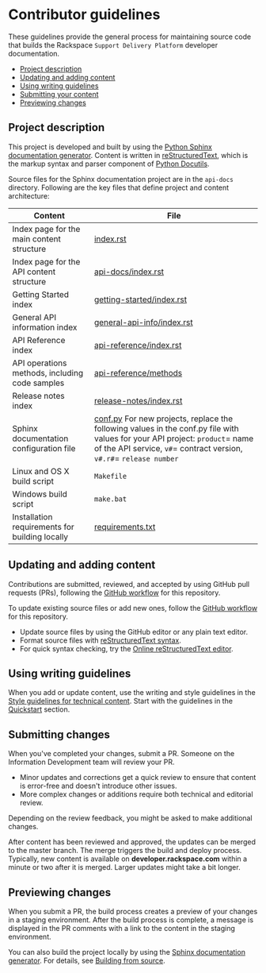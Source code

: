 # Contributor guidelines

These guidelines provide the general process for maintaining source code that
builds the Rackspace ``Support Delivery Platform`` developer documentation.

- [Project description](#project-description)
- [Updating and adding content](#updating-and-adding-content)
- [Using writing guidelines](#using-writing-guidelines)
- [Submitting your content](#submitting-changes)
- [Previewing changes](#previewing-changes)

## Project description

This project is developed and built by using the
[Python Sphinx documentation generator](http://sphinx-doc.org/). Content is
written in [reStructuredText](http://sphinx-doc.org/rest.html), which is the
markup syntax and parser component of
[Python Docutils](http://docutils.sourceforge.net/index.html).

Source files for the Sphinx documentation project are in the ``api-docs``
directory. Following are the key files that define project and content
architecture:

Content | File
--- | ---
|Index page for the main content structure| [index.rst](https://github.com/rackerlabs/docs-SDP/blob/master/doc/index.rst)
|Index page for the API content structure| [api-docs/index.rst](https://github.com/rackerlabs/docs-SDP/blob/master/doc/api-docs/index.rst)
|Getting Started index| [getting-started/index.rst](https://github.com/rackerlabs/docs-SDP/blob/master/doc/api-docs/getting-started/index.rst)
|General API information index|[general-api-info/index.rst](https://github.com/rackerlabs/docs-SDP/blob/master/doc/api-docs/general-api-info/index.rst)
|API Reference index|[api-reference/index.rst](https://github.com/rackerlabs/docs-SDP/blob/master/doc/api-docs/api-reference/index.rst)
|API operations methods, including code samples|[api-reference/methods](https://github.com/rackerlabs/docs-SDP/tree/master/doc/api-docs/api-reference/methods)
|Release notes index|[release-notes/index.rst](https://github.com/rackerlabs/docs-SDP/blob/master/doc/api-docs/release-notes/index.rst)
|Sphinx documentation configuration file| [conf.py](https://github.com/rackerlabs/docs-SDP/blob/master/doc/conf.py) For new projects, replace the following values in the conf.py file with values for your API project: ``product``= name of the API service, ``v#``= contract version, ``v#.r#``= ``release number``
|Linux and OS X build script|``Makefile``|
|Windows build script|``make.bat``|
|Installation requirements for building locally|[requirements.txt](https://github.com/rackerlabs/docs-SDP/blob/master/requirements.txt)


## Updating and adding content

Contributions are submitted, reviewed, and accepted by using GitHub pull
requests (PRs), following the [GitHub workflow](GITHUBING.md) for this repository.

To update existing source files or add new ones, follow the
[GitHub workflow](GITHUBING.md) for this repository.

* Update source files by using the GitHub editor or any plain text editor.
* Format source files with
  [reStructuredText syntax](http://www.sphinx-doc.org/en/stable/rest.html).
* For quick syntax checking, try the
[Online reStructuredText editor](http://rst.ninjs.org/).

## Using writing guidelines

When you add or update content, use the writing and style guidelines
in the [Style guidelines for technical content](http://rackerlabs.github.io/docs-rackspace/style-guide/index.html).
Start with the guidelines in the [Quickstart](http://rackerlabs.github.io/docs-rackspace/style-guide/quickstart.html#quickstart)
section.

## Submitting changes

When you've completed your changes, submit a PR. Someone on the
Information Development team will review your PR.
- Minor updates and corrections get a quick review to ensure that content is
  error-free and doesn't introduce other issues.
- More complex changes or additions require both technical and editorial review.

Depending on the review feedback, you might be asked to make additional changes.

After content has been reviewed and approved, the updates can be merged to the
master branch. The merge triggers the build and deploy process. Typically, new
content is available on **developer.rackspace.com** within a minute or two
after it is merged. Larger updates might take a bit longer.

## Previewing changes

When you submit a PR, the build process creates a preview of your changes in a
staging environment. After the build process is complete, a message is
displayed in the PR comments with a link to the content in the staging
environment.

You can also build the project locally by using the [Sphinx documentation
generator](http://sphinx-doc.org/). For details, see
[Building from source](https://github.com/rackerlabs/docs-rackspace/blob/master/doc/tools/build-from-source.rst).
